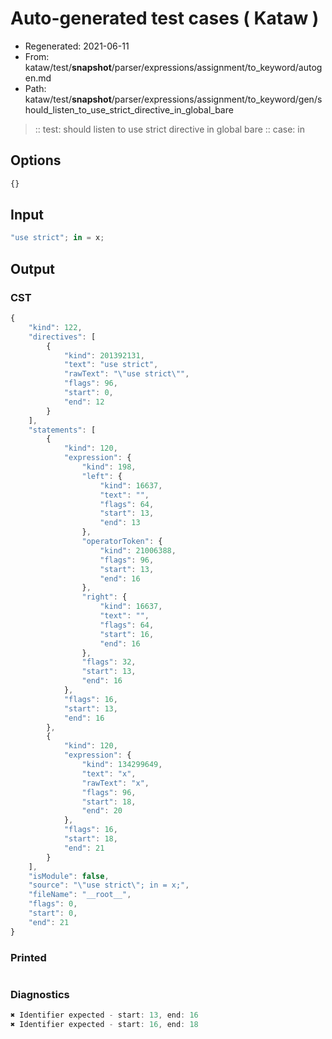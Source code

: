 # Auto-generated test cases ( Kataw )
- Regenerated: 2021-06-11
- From: kataw/test/__snapshot__/parser/expressions/assignment/to_keyword/autogen.md
- Path: kataw/test/__snapshot__/parser/expressions/assignment/to_keyword/gen/should_listen_to_use_strict_directive_in_global_bare
> :: test: should listen to use strict directive in global bare
> :: case: in
## Options

`````js
{}
`````
## Input

`````js
"use strict"; in = x;
`````
## Output

### CST

```javascript
{
    "kind": 122,
    "directives": [
        {
            "kind": 201392131,
            "text": "use strict",
            "rawText": "\"use strict\"",
            "flags": 96,
            "start": 0,
            "end": 12
        }
    ],
    "statements": [
        {
            "kind": 120,
            "expression": {
                "kind": 198,
                "left": {
                    "kind": 16637,
                    "text": "",
                    "flags": 64,
                    "start": 13,
                    "end": 13
                },
                "operatorToken": {
                    "kind": 21006388,
                    "flags": 96,
                    "start": 13,
                    "end": 16
                },
                "right": {
                    "kind": 16637,
                    "text": "",
                    "flags": 64,
                    "start": 16,
                    "end": 16
                },
                "flags": 32,
                "start": 13,
                "end": 16
            },
            "flags": 16,
            "start": 13,
            "end": 16
        },
        {
            "kind": 120,
            "expression": {
                "kind": 134299649,
                "text": "x",
                "rawText": "x",
                "flags": 96,
                "start": 18,
                "end": 20
            },
            "flags": 16,
            "start": 18,
            "end": 21
        }
    ],
    "isModule": false,
    "source": "\"use strict\"; in = x;",
    "fileName": "__root__",
    "flags": 0,
    "start": 0,
    "end": 21
}
```

### Printed

```javascript

```

### Diagnostics

```javascript
✖ Identifier expected - start: 13, end: 16
✖ Identifier expected - start: 16, end: 18

```

